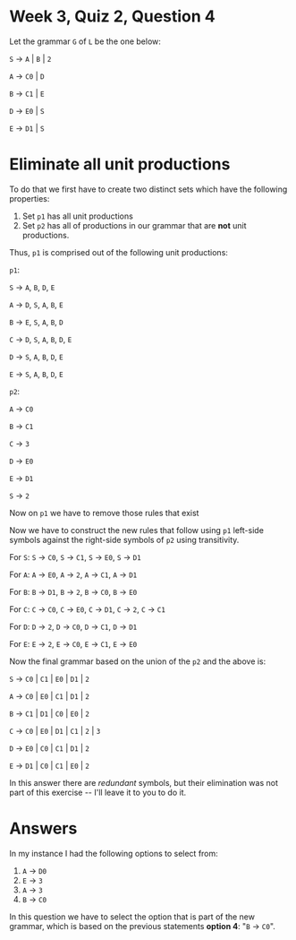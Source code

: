 # Week 3, Quiz 2, Question 4

Let the grammar `G` of `L` be the one below:

`S` → `A` | `B` | `2`

`A` → `C0` | `D`

`B` → `C1` | `E`

`D` → `E0` | `S`

`E` → `D1` | `S`

# Eliminate all unit productions

To do that we first have to create two distinct sets which have the following 
properties:

 1. Set `p1` has all unit productions
 2. Set `p2` has all of productions in our grammar that are **not** unit productions.

Thus, `p1` is comprised out of the following unit productions:

`p1`:

`S` → `A`, `B`, `D`, `E`

`A` → `D`, `S`, `A`, `B`, `E`

`B` → `E`, `S`, `A`, `B`, `D`

`C` → `D`, `S`, `A`, `B`, `D`, `E`

`D` → `S`, `A`, `B`, `D`, `E`

`E` → `S`, `A`, `B`, `D`, `E`

`p2`:

`A` → `C0`

`B` → `C1`

`C` → `3`

`D` → `E0`

`E` → `D1`

`S` → `2`

Now on `p1` we have to remove those rules that exist

Now we have to construct the new rules that follow using `p1` left-side symbols against the 
right-side symbols of `p2` using transitivity.

For `S`: `S` → `C0`, `S` → `C1`, `S` → `E0`, `S` → `D1`

For `A`: `A` → `E0`, `A` → `2`, `A` → `C1`, `A` → `D1`

For `B`: `B` → `D1`, `B` → `2`, `B` → `C0`, `B` → `E0`

For `C`: `C` → `C0`, `C` → `E0`, `C` → `D1`, `C` → `2`, `C` → `C1`

For `D`: `D` → `2`, `D` → `C0`, `D` → `C1`, `D` → `D1` 

For `E`: `E` → `2`, `E` → `C0`, `E` → `C1`, `E` → `E0`

Now the final grammar based on the union of the `p2` and the above is:

`S` → `C0` | `C1` | `E0` | `D1` | `2`

`A` → `C0` | `E0` | `C1` | `D1` | `2`

`B` → `C1` | `D1` | `C0` | `E0` | `2`

`C` → `C0` | `E0` | `D1` | `C1` | `2` | `3`

`D` → `E0` | `C0` | `C1` | `D1` | `2`

`E` → `D1` | `C0` | `C1` | `E0` | `2`

In this answer there are *redundant* symbols, but their elimination was not part of this exercise -- I'll leave it
to you to do it.

# Answers

In my instance I had the following options to select from:

 1. `A` → `D0`
 2. `E` → `3`
 3. `A` → `3`
 4. `B` → `C0`
 

In this question we have to select the option that is part of the new grammar, which is 
based on the previous statements **option 4**: "`B` → `C0`".